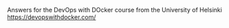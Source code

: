 Answers for the DevOps with DOcker course from the University of Helsinki
https://devopswithdocker.com/
